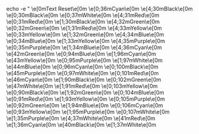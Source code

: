 echo -e "
\e[0mText Reset\e[0m 	\e[0;36mCyan\e[0m 		\e[4;30mBlack\e[0m
\e[0;30mBlack\e[0m 		\e[0;37mWhite\e[0m 		\e[4;31mRed\e[0m
\e[0;31mRed\e[0m 		\e[1;30mBlack\e[0m 		\e[4;32mGreen\e[0m
\e[0;32mGreen\e[0m 		\e[1;31mRed\e[0m 		\e[4;33mYellow\e[0m
\e[0;33mYellow\e[0m 	\e[1;32mGreen\e[0m 		\e[4;34mBlue\e[0m
\e[0;34mBlue\e[0m 		\e[1;33mYellow\e[0m 	\e[4;35mPurple\e[0m
\e[0;35mPurple\e[0m  	\e[1;34mBlue\e[0m 		\e[4;36mCyan\e[0m
\e[42mGreen\e[0m 		\e[0;94mBlue\e[0m 		\e[1;96mCyan\e[0m
\e[43mYellow\e[0m 		\e[0;95mPurple\e[0m 	\e[1;97mWhite\e[0m
\e[44mBlue\e[0m 		\e[0;96mCyan\e[0m 		\e[0;100mBlack\e[0m
\e[45mPurple\e[0m 		\e[0;97mWhite\e[0m 		\e[0;101mRed\e[0m
\e[46mCyan\e[0m 		\e[1;90mBlack\e[0m 		\e[0;102mGreen\e[0m
\e[47mWhite\e[0m 		\e[1;91mRed\e[0m 		\e[0;103mYellow\e[0m
\e[0;90mBlack\e[0m 		\e[1;92mGreen\e[0m 		\e[0;104mBlue\e[0m
\e[0;91mRed\e[0m 		\e[1;93mYellow\e[0m 	\e[0;105mPurple\e[0m
\e[0;92mGreen\e[0m 		\e[1;94mBlue\e[0m 		\e[0;106mCyan\e[0m
\e[0;93mYellow\e[0m  	\e[1;95mPurple\e[0m 	\e[0;107mWhite\e[0m
\e[1;35mPurple\e[0m 	\e[4;37mWhite\e[0m 		\e[41mRed\e[0m
\e[1;36mCyan\e[0m 		\e[40mBlack\e[0m 		\e[1;37mWhite\e[0m